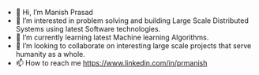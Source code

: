 - 👋 Hi, I’m Manish Prasad
- 👀 I’m interested in problem solving and building Large Scale Distributed Systems using latest Software technologies.
- 🌱 I’m currently learning latest Machine learning Algorithms.
- 💞️ I’m looking to collaborate on interesting large scale projects that serve humanity as a whole.
- 📫 How to reach me https://www.linkedin.com/in/prmanish

<!---
prmanish/prmanish is a ✨ special ✨ repository because its `README.md` (this file) appears on your GitHub profile.
You can click the Preview link to take a look at your changes.
--->

